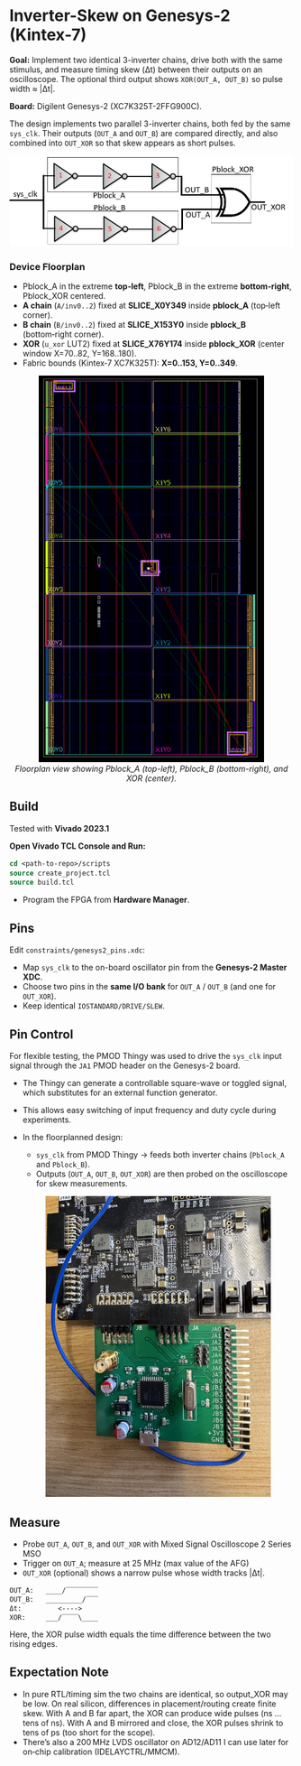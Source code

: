 # Inverter-Skew on Genesys-2 (Kintex-7)

**Goal:** Implement two identical 3-inverter chains, drive both with the same stimulus, and measure timing skew (Δt) between their outputs on an oscilloscope. The optional third output shows `XOR(OUT_A, OUT_B)` so pulse width ≈ |Δt|.

**Board:** Digilent Genesys-2 (XC7K325T-2FFG900C).

The design implements two parallel 3-inverter chains, both fed by the same `sys_clk`. Their outputs (`OUT_A` and `OUT_B`) are compared directly, and also combined into `OUT_XOR` so that skew appears as short pulses.

![RTL schematic](pictures/inverter_skew_Pblocks.jpg)



### Device Floorplan
- Pblock_A in the extreme **top‑left**, Pblock_B in the extreme **bottom‑right**, Pblock_XOR centered.
- **A chain** (`A/inv0..2`) fixed at **SLICE_X0Y349** inside **pblock_A** (top‑left corner).
- **B chain** (`B/inv0..2`) fixed at **SLICE_X153Y0** inside **pblock_B** (bottom‑right corner).
- **XOR** (`u_xor` LUT2) fixed at **SLICE_X76Y174** inside **pblock_XOR** (center window X=70..82, Y=168..180).
- Fabric bounds (Kintex‑7 XC7K325T): **X=0..153, Y=0..349**.



<p align="center">
  <img src="pictures/FloorPlanning.png" alt="Floorplan result" width="400"/>
  <br>
  <em>Floorplan view showing Pblock_A (top-left), Pblock_B (bottom-right), and XOR (center).</em>
</p>



## Build
Tested with **Vivado 2023.1**

**Open Vivado TCL Console and Run:**  
   ```tcl
   cd <path-to-repo>/scripts
   source create_project.tcl
   source build.tcl
```

- Program the FPGA from **Hardware Manager**.

## Pins
Edit `constraints/genesys2_pins.xdc`:
- Map `sys_clk` to the on-board oscillator pin from the **Genesys-2 Master XDC**.
- Choose two pins in the **same I/O bank** for `OUT_A` / `OUT_B` (and one for `OUT_XOR`).
- Keep identical `IOSTANDARD/DRIVE/SLEW`.

## Pin Control
For flexible testing, the PMOD Thingy was used to drive the `sys_clk` input signal through the `JA1` PMOD header on the Genesys-2 board.
- The Thingy can generate a controllable square-wave or toggled signal, which substitutes for an external function generator.
- This allows easy switching of input frequency and duty cycle during experiments.
- In the floorplanned design:
    - `sys_clk` from PMOD Thingy → feeds both inverter chains (`Pblock_A` and `Pblock_B`).
    - Outputs (`OUT_A`, `OUT_B`, `OUT_XOR`) are then probed on the oscilloscope for skew measurements.
 
  <p align="center">
  <img src="pictures/PMOD Thingy.JPG" alt="Floorplan result" width="400"/>
  <br>
</p>


## Measure
- Probe `OUT_A`, `OUT_B`, and `OUT_XOR` with Mixed Signal Oscilloscope 2 Series MSO
- Trigger on `OUT_A`; measure at 25 MHz (max value of the AFG)
- `OUT_XOR` (optional) shows a narrow pulse whose width tracks |Δt|.

```text
OUT_A:   ____/‾‾‾‾‾‾‾‾
OUT_B:   _________/‾‾‾
Δt:         <---->
XOR:     ___/‾‾‾‾\____
```
Here, the XOR pulse width equals the time difference between the two rising edges.


## Expectation Note
- In pure RTL/timing sim the two chains are identical, so output_XOR may be low. On real silicon, differences in placement/routing create finite skew. With A and B far apart, the XOR can produce wide pulses (ns … tens of ns). With A and B mirrored and close, the XOR pulses shrink to tens of ps (too short for the scope).
- There’s also a 200 MHz LVDS oscillator on AD12/AD11 I can use later for on‑chip calibration (IDELAYCTRL/MMCM).


